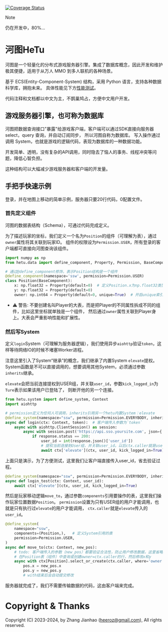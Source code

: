 [![Coverage Status](https://coveralls.io/repos/github/Heerozh/HeTu/badge.svg?branch=master)](https://coveralls.io/github/Heerozh/HeTu?branch=master)

> [!NOTE]  
> 仍在开发中，80%...

# 河图HeTu

河图是一个轻量化的分布式游戏服务器引擎。集成了数据库概念，因此开发和维护极其便捷，适用于从万人 MMO 到多人联机的各种场景。

基于 ECS(Entity-Component-System) 结构，采用 Python 语言，支持各种数据科学库，拥抱未来。
具体性能见下方[性能测试](#性能测试)。

代码注释和文档都以中文为主，不鹊巢鸠占，方便中文用户开发。

## 游戏服务器引擎，也可称为数据库

河图把数据查询接口"暴露"给游戏客户端，客户端可以通过SDK直接向服务器 select，query 查询，并自动订阅同步，
所以河图自称为数据库。
写入操作通过调用 System，也就是游戏的逻辑代码，表现为数据库的一种数据功能。

开发简单、透明，没有复杂的API调用，同时隐去了恼人的事务、线程冲突等问题，降低心智负担。

这种结构可以大幅减少游戏服务器和客户端的开发量。

## 手把手快速示例

登录，并在地图上移动的简单示例，服务器只要20行代码，0配置文件。

### 首先定义组件

河图的数据表结构（Schema），可通过代码完成定义。

为了描述玩家的坐标，我们定义一个名为`Position`的组件（可理解为表），通过`owner`属性将其关联到玩家ID。
组件的权限设为`Permission.USER`，所有登录的客户端都可直接向河图查询该组件。

```Python
import numpy as np
from hetu.data import define_component, Property, Permission, BaseComponent

# 通过@define_component修饰，表示Position结构是一个组件
@define_component(namespace='ssw', permission=Permission.USER)
class Position(BaseComponent):
    x: np.float32 = Property(default=0)  # 定义Position.x为np.float32类型，默认值为0
    y: np.float32 = Property(default=0)  
    owner: np.int64 = Property(default=0, unique=True)  # 开启unique索引
```

* ⚠️ 警告: 不要创建名叫Player的大表，而是把Player的不同属性拆成不同的组件，比如这里坐标就单独是一个组件，
然后通过`owner`属性关联到Player身上。大表会严重影响性能和扩展性。

### 然后写System

定义`login`System（可理解为服务器逻辑），我们使用异步`aiohttp`验证`token`，这样等待网络IO的时候不堵塞Worker进程。

注意这里引入了System“继承”的概念，我们继承了内置System `elevate`提权。
System函数是不可以直接调用的，想要调用其他System，必须通过参数`inherits`继承。

`elevate`会把当前连接提权到USER组，并关联`user_id`，参数`kick_logged_in`为`Ture`表示如果该用户已登陆了，
则断开他的另一个连接。

```Python
from hetu.system import define_system, Context
import aiohttp

# permission定义为任何人可调用，inherits引用另一个hetu内置System：elevate
@define_system(namespace="ssw", permission=Permission.EVERYBODY, inherits=('elevate',))
async def login(ctx: Context, token):  # 客户端传入参数为`token`
    async with aiohttp.ClientSession() as session:
        async with session.post('https://api.sso.yoursite.com', json={'token': token}) as response:
            if response.status == 200:
                user_id = int(response.json()['user_id'])
                # 提权当前连接到User组，并关联user_id。以后ctx.caller就是user_id。
                await ctx['elevate'](ctx, user_id, kick_logged_in=True)
```

上面只是演示，为了方便测试，这里我们让客户端直接传入user_id，省去验证过程。

```Python
@define_system(namespace="ssw", permission=Permission.EVERYBODY, inherits=('elevate',))
async def login_test(ctx: Context, user_id): 
    await ctx['elevate'](ctx, user_id, kick_logged_in=True)
```

然后是玩家移动逻辑`move_to`，通过参数`components`引用要操作的表，这里我们操作玩家位置数据`Position`。
`permission`设置为只有USER组的用户才能调用，也就是只有执行过`elevate`的用户才能调用，
`ctx.caller`就是`elevate`传入的`user_id`。

```Python
@define_system(
    namespace="ssw",
    components=(Position,),   # 定义System引用的表
    permission=Permission.USER,     
)
async def move_to(ctx: Context, new_pos):
    # todo: 客户端传入的参数（new_pos）都要验证合法性，防止用户修改数据，这里省略。
    # 在Position表（组件）中查询或创建owner=ctx.caller的行，然后修改x和y
    async with ctx[Position].select_or_create(ctx.caller, where='owner') as pos:
        pos.x = new_pos.x
        pos.y = new_pos.y
        # with结束后会自动提交修改
```

服务器就完成了，我们不需要传输数据的代码，这由客户端来完成。

# Copyright & Thanks

Copyright (C) 2023-2024, by Zhang Jianhao (heeroz@gmail.com), All rights reserved.


